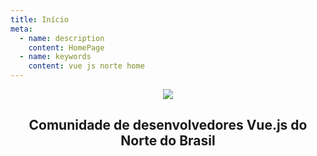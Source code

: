 ```yaml
---
title: Início
meta:
  - name: description
    content: HomePage
  - name: keywords
    content: vue js norte home
---
```


<p align="center">
  <img src="https://raw.githubusercontent.com/vuejs-norte/artworks/master/png/logo-256x256.png" />
</p>

<h2 align="center" style="border-bottom:none !important">
  Comunidade de desenvolvedores Vue.js do Norte do Brasil
</h2>
